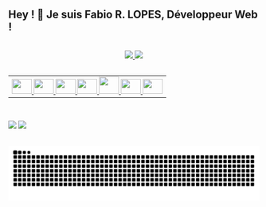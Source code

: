 ## Hey ! 👋 Je suis Fabio R. LOPES, Développeur Web !
<!-- <h3 align="left">Développeur Web | Javascript / Vue.js / Node.js</h3> -->

<br>

<div align="center" display="inline-block">
  <a href="https://github.com/FabioDevCode">
  <img height="180em" src="https://github-readme-stats.vercel.app/api/top-langs/?username=FabioDevCode&layout=compact&langs_count=5&theme=vue-dark&border_radius=8px"/>
  <img height="180em" src="https://github-readme-stats.vercel.app/api?username=FabioDevCode&theme=vue-dark&border_radius=8px"/> 
</div>

<br>
  
<div border="0" align="left" display="block">
  <table>
    <tr>
    </tr>
    <tr>
      <td>
         <img height="30px" width="40px" src="https://cdn.jsdelivr.net/gh/devicons/devicon/icons/html5/html5-original.svg"/>
         <img height="30px" width="40px" src="https://cdn.jsdelivr.net/gh/devicons/devicon/icons/css3/css3-original.svg"/>
         <img height="30px" width="40px" src="https://cdn.jsdelivr.net/gh/devicons/devicon/icons/sass/sass-original.svg"/>
         <img height="30px" width="40px" src="https://cdn.jsdelivr.net/gh/devicons/devicon/icons/javascript/javascript-original.svg"/>
         <img height="35px" width="40px" src="https://cdn.jsdelivr.net/gh/devicons/devicon/icons/vuejs/vuejs-original.svg"/>
         <img height="30px" width="40px" src="https://cdn.jsdelivr.net/gh/devicons/devicon/icons/nodejs/nodejs-original.svg"/>
         <img height="30px" width="40px" src="https://cdn.jsdelivr.net/gh/devicons/devicon/icons/express/express-original.svg"/>
      </td>
    </tr>
  </table>
</div>


  
##

<br>
  
<div align="left" display="block">
  <a href="https://www.linkedin.com/in/fabio-ramoslopes/" target="_blank"><img height="32px" src="https://img.shields.io/badge/LinkedIn-0077B5?style=for-the-badge&logo=linkedin&logoColor=white"></a>
  <a href="https://www.instagram.com/fabiodevcode/" target="_blank"><img height="32px" src="https://img.shields.io/badge/Instagram-E4405F?style=for-the-badge&logo=instagram&logoColor=white"></a>
</div>

<br>
  
![Snake animation](https://github.com/FabioDevCode/FabioDevCode/blob/output/github-contribution-grid-snake.svg)

